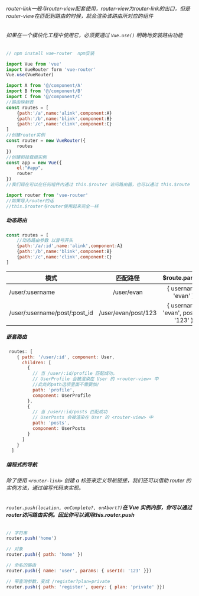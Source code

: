 ###### router-link一般与router-view配套使用，router-view为router-link的出口，但是router-view在匹配到路由的时候，就会渲染该路由所对应的组件

###### 如果在一个模块化工程中使用它，必须要通过 `Vue.use()` 明确地安装路由功能

```javascript
// npm install vue-router  npm安装

import Vue from 'vue'
import VueRouter form 'vue-router'
Vue.use(VueRouter)
```

```javascript
import A from '@/component/A'
import B from '@/component/B'
import C from '@/component/C'
//路由映射表
const routes = [
    {path:'/a',name:'alink',component:A}
    {path:'/b',name:'blink',component:B}
    {path:'/c',name:'clink',component:C}
]
//创建router实例
const router = new VueRouter({
    routes
})
//创建和挂载根实例
const app = new Vue({
    el:"#app",
    router
})
//我们现在可以在任何组件内通过 this.$router 访问路由器，也可以通过 this.$route 访问当前路由：
```

```javascript
import router from 'vue-router'
//如果导入router的话
//this.$router与router使用起来完全一样
```

##### 动态路由

```javascript
const routes = [
    //动态路由参数 以冒号开头
    {path:'/a/:id',name:'alink',component:A}
    {path:'/b',name:'blink',component:B}
    {path:'/c',name:'clink',component:C}
]
```

| **模式**                      |    **匹配路径**     |          **$route.params**           |
| ----------------------------- | :-----------------: | :----------------------------------: |
| /user/:username               |     /user/evan      |         { username: 'evan' }         |
| /user/:username/post/:post_id | /user/evan/post/123 | { username: 'evan', post_id: '123' } |

##### 嵌套路由

```javascript
 routes: [
    { path: '/user/:id', component: User,
      children: [
        {
          // 当 /user/:id/profile 匹配成功，
          // UserProfile 会被渲染在 User 的 <router-view> 中
          //此处的path选项里面不需要加/
          path: 'profile',
          component: UserProfile
        },
        {
          // 当 /user/:id/posts 匹配成功
          // UserPosts 会被渲染在 User 的 <router-view> 中
          path: 'posts',
          component: UserPosts
        }
      ]
    }
  ]
```

#####  编程式的导航

###### 除了使用 `<router-link>` 创建 a 标签来定义导航链接，我们还可以借助 router 的实例方法，通过编写代码来实现。

###### ```router.push(location, onComplete?, onAbort?)```**在 Vue 实例内部，你可以通过 $router 访问路由实例。因此你可以调用 this.$router.push**

```javascript
// 字符串
router.push('home')

// 对象
router.push({ path: 'home' })

// 命名的路由
router.push({ name: 'user', params: { userId: '123' }})

// 带查询参数，变成 /register?plan=private
router.push({ path: 'register', query: { plan: 'private' }})
```

